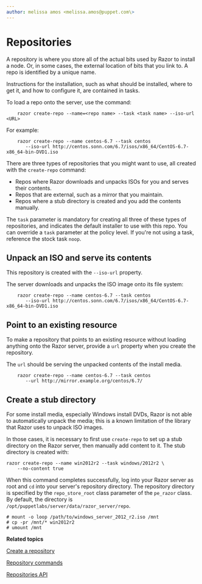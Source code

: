 ```yaml
---
author: melissa amos <melissa.amos@puppet.com\>
---
```


# Repositories

A repository is where you store all of the actual bits used by Razor to install a node. Or, in some cases, the external location of bits that you link to. A repo is identified by a unique name.

Instructions for the installation, such as what should be installed, where to get it, and how to configure it, are contained in tasks.

To load a repo onto the server, use the command:

```
    razor create-repo --name=<repo name> --task <task name> --iso-url <URL>
```

For example:

```
    razor create-repo --name centos-6.7 --task centos
       --iso-url http://centos.sonn.com/6.7/isos/x86_64/CentOS-6.7-x86_64-bin-DVD1.iso
```

There are three types of repositories that you might want to use, all created with the `create-repo` command:

-   Repos where Razor downloads and unpacks ISOs for you and serves their contents.
-   Repos that are external, such as a mirror that you maintain.
-   Repos where a stub directory is created and you add the contents manually.

The `task` parameter is mandatory for creating all three of these types of repositories, and indicates the default installer to use with this repo. You can override a `task` parameter at the policy level. If you're not using a task, reference the stock task `noop`.

## Unpack an ISO and serve its contents

This repository is created with the `--iso-url` property.

The server downloads and unpacks the ISO image onto its file system:

```
    razor create-repo --name centos-6.7 --task centos
       --iso-url http://centos.sonn.com/6.7/isos/x86_64/CentOS-6.7-x86_64-bin-DVD1.iso
```

## Point to an existing resource

To make a repository that points to an existing resource without loading anything onto the Razor server, provide a `url` property when you create the repository.

The `url` should be serving the unpacked contents of the install media.

```
    razor create-repo --name centos-6.7 --task centos
       --url http://mirror.example.org/centos/6.7/
```

## Create a stub directory

For some install media, especially Windows install DVDs, Razor is not able to automatically unpack the media; this is a known limitation of the library that Razor uses to unpack ISO images.

In those cases, it is necessary to first use `create-repo` to set up a stub directory on the Razor server, then manually add content to it. The stub directory is created with:

```
razor create-repo --name win2012r2 --task windows/2012r2 \
	--no-content true
```

When this command completes successfully, log into your Razor server as root and `cd` into your server's repository directory. The repository directory is specified by the `repo_store_root` class parameter of the `pe_razor` class. By default, the directory is `/opt/puppetlabs/server/data/razor_server/repo`.

```
# mount -o loop /path/to/windows_server_2012_r2.iso /mnt
# cp -pr /mnt/* win2012r2
# umount /mnt
```

**Related topics**  


[Create a repository](provisioning_a_nix_node.md#)

[Repository commands](using_the_razor_client.md#)

[Repositories API](api_reference.md#)


